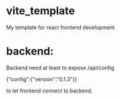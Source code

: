 # vite_template

My template for react frontend development

# backend:

Backend need at least to expose /api/config

{"config":{"version":"0.1.3"}}

to let frontend connect to backend.
